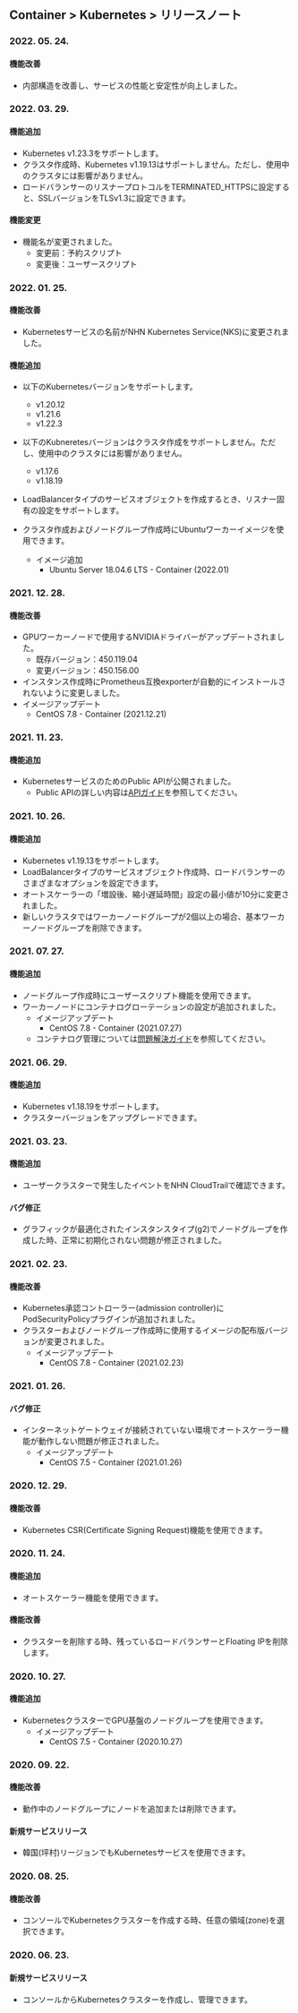## Container > Kubernetes > リリースノート

### 2022. 05. 24.

#### 機能改善
* 内部構造を改善し、サービスの性能と安定性が向上しました。

### 2022. 03. 29.

#### 機能追加

* Kubernetes v1.23.3をサポートします。
* クラスタ作成時、Kubernetes v1.19.13はサポートしません。ただし、使用中のクラスタには影響がありません。
* ロードバランサーのリスナープロトコルをTERMINATED_HTTPSに設定すると、SSLバージョンをTLSv1.3に設定できます。

#### 機能変更

* 機能名が変更されました。
    * 変更前：予約スクリプト
    * 変更後：ユーザースクリプト

### 2022. 01. 25.

#### 機能改善
* Kubernetesサービスの名前がNHN Kubernetes Service(NKS)に変更されました。

#### 機能追加

* 以下のKubernetesバージョンをサポートします。
    * v1.20.12
    * v1.21.6
    * v1.22.3

* 以下のKubneretesバージョンはクラスタ作成をサポートしません。ただし、使用中のクラスタには影響がありません。
    * v1.17.6
    * v1.18.19

* LoadBalancerタイプのサービスオブジェクトを作成するとき、リスナー固有の設定をサポートします。

* クラスタ作成およびノードグループ作成時にUbuntuワーカーイメージを使用できます。
    * イメージ追加
        * Ubuntu Server 18.04.6 LTS - Container (2022.01)

### 2021. 12. 28.

#### 機能改善

* GPUワーカーノードで使用するNVIDIAドライバーがアップデートされました。
    * 既存バージョン：450.119.04
    * 変更バージョン：450.156.00
* インスタンス作成時にPrometheus互換exporterが自動的にインストールされないように変更しました。
* イメージアップデート
    * CentOS 7.8 - Container (2021.12.21)

### 2021. 11. 23.

#### 機能追加
* KubernetesサービスのためのPublic APIが公開されました。
    * Public APIの詳しい内容は[APIガイド](/Container/NKS/ja/public-api)を参照してください。

### 2021. 10. 26.

#### 機能追加

* Kubernetes v1.19.13をサポートします。
* LoadBalancerタイプのサービスオブジェクト作成時、ロードバランサーのさまざまなオプションを設定できます。 
* オートスケーラーの「増設後、縮小遅延時間」設定の最小値が10分に変更されました。
* 新しいクラスタではワーカーノードグループが2個以上の場合、基本ワーカーノードグループを削除できます。

### 2021. 07. 27.

#### 機能追加

* ノードグループ作成時にユーザースクリプト機能を使用できます。
* ワーカーノードにコンテナログローテーションの設定が追加されました。
    * イメージアップデート
        * CentOS 7.8 - Container (2021.07.27)
    * コンテナログ管理については[問題解決ガイド](/Container/NKS/ja/troubleshooting-guide)を参照してください。

### 2021. 06. 29.

#### 機能追加

* Kubernetes v1.18.19をサポートします。
* クラスターバージョンをアップグレードできます。

### 2021. 03. 23.

#### 機能追加

* ユーザークラスターで発生したイベントをNHN CloudTrailで確認できます。

#### バグ修正
* グラフィックが最適化されたインスタンスタイプ(g2)でノードグループを作成した時、正常に初期化されない問題が修正されました。

### 2021. 02. 23.

#### 機能改善
* Kubernetes承認コントローラー(admission controller)にPodSecurityPolicyプラグインが追加されました。
* クラスターおよびノードグループ作成時に使用するイメージの配布版バージョンが変更されました。
    * イメージアップデート
        * CentOS 7.8 - Container (2021.02.23)

### 2021. 01. 26.
#### バグ修正
* インターネットゲートウェイが接続されていない環境でオートスケーラー機能が動作しない問題が修正されました。
    * イメージアップデート
        * CentOS 7.5 - Container (2021.01.26)

### 2020. 12. 29.
#### 機能改善
* Kubernetes CSR(Certificate Signing Request)機能を使用できます。

### 2020. 11. 24.
#### 機能追加
* オートスケーラー機能を使用できます。

#### 機能改善
* クラスターを削除する時、残っているロードバランサーとFloating IPを削除します。

### 2020. 10. 27.
#### 機能追加
* KubernetesクラスターでGPU基盤のノードグループを使用できます。 
    * イメージアップデート
        * CentOS 7.5 - Container (2020.10.27)

### 2020. 09. 22.
#### 機能改善
* 動作中のノードグループにノードを追加または削除できます。 

#### 新規サービスリリース
* 韓国(坪村)リージョンでもKubernetesサービスを使用できます。

### 2020. 08. 25.
#### 機能改善
* コンソールでKubernetesクラスターを作成する時、任意の領域(zone)を選択できます。

### 2020. 06. 23.
#### 新規サービスリリース
* コンソールからKubernetesクラスターを作成し、管理できます。
